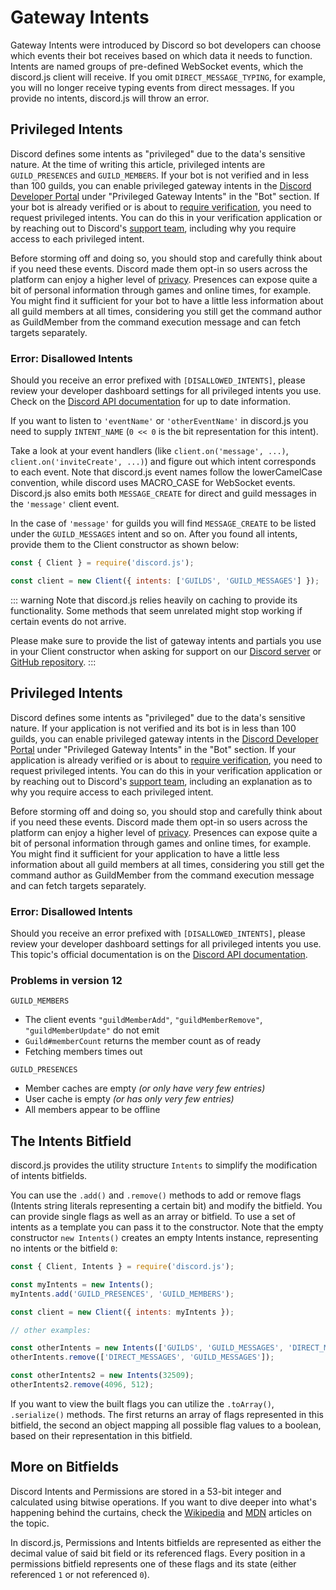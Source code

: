 # Gateway Intents

Gateway Intents were introduced by Discord so bot developers can choose which events their bot receives based on which data it needs to function. Intents are named groups of pre-defined WebSocket events, which the discord.js client will receive. If you omit `DIRECT_MESSAGE_TYPING`, for example, you will no longer receive typing events from direct messages. If you provide no intents, discord.js will throw an error.

## Privileged Intents

Discord defines some intents as "privileged" due to the data's sensitive nature. At the time of writing this article, privileged intents are `GUILD_PRESENCES` and `GUILD_MEMBERS`. If your bot is not verified and in less than 100 guilds, you can enable privileged gateway intents in the [Discord Developer Portal](https://discord.com/developers/applications) under "Privileged Gateway Intents" in the "Bot" section. If your bot is already verified or is about to [require verification](https://support.discord.com/hc/en-us/articles/360040720412), you need to request privileged intents. You can do this in your verification application or by reaching out to Discord's [support team](https://dis.gd/contact), including why you require access to each privileged intent.

Before storming off and doing so, you should stop and carefully think about if you need these events. Discord made them opt-in so users across the platform can enjoy a higher level of [privacy](https://en.wikipedia.org/wiki/Privacy_by_design). Presences can expose quite a bit of personal information through games and online times, for example. You might find it sufficient for your bot to have a little less information about all guild members at all times, considering you still get the command author as GuildMember from the command execution message and can fetch targets separately.

### Error: Disallowed Intents

Should you receive an error prefixed with `[DISALLOWED_INTENTS]`, please review your developer dashboard settings for all privileged intents you use. Check on the [Discord API documentation](https://discord.com/developers/docs/topics/gateway#privileged-intents) for up to date information.

If you want to listen to `'eventName'` or `'otherEventName'` in discord.js you need to supply `INTENT_NAME` (`0 << 0` is the bit representation for this intent).

Take a look at your event handlers (like `client.on('message', ...)`, `client.on('inviteCreate', ...)`) and figure out which intent corresponds to each event. Note that discord.js event names follow the lowerCamelCase convention, while discord uses MACRO_CASE for WebSocket events. Discord.js also emits both `MESSAGE_CREATE` for direct and guild messages in the `'message'` client event.

In the case of `'message'` for guilds you will find `MESSAGE_CREATE` to be listed under the `GUILD_MESSAGES` intent and so on. After you found all intents, provide them to the Client constructor as shown below:

```js
const { Client } = require('discord.js');

const client = new Client({ intents: ['GUILDS', 'GUILD_MESSAGES'] });
```

::: warning
Note that discord.js relies heavily on caching to provide its functionality. Some methods that seem unrelated might stop working if certain events do not arrive.

Please make sure to provide the list of gateway intents and partials you use in your Client constructor when asking for support on our [Discord server](https://discord.gg/djs) or [GitHub repository](https://github.com/discordjs/discord.js).
:::

## Privileged Intents

Discord defines some intents as "privileged" due to the data's sensitive nature. If your application is not verified and its bot is in less than 100 guilds, you can enable privileged gateway intents in the [Discord Developer Portal](https://discord.com/developers/applications) under "Privileged Gateway Intents" in the "Bot" section. If your application is already verified or is about to [require verification](https://support.discord.com/hc/en-us/articles/360040720412), you need to request privileged intents. You can do this in your verification application or by reaching out to Discord's [support team](https://dis.gd/contact), including an explanation as to why you require access to each privileged intent.

Before storming off and doing so, you should stop and carefully think about if you need these events. Discord made them opt-in so users across the platform can enjoy a higher level of [privacy](https://en.wikipedia.org/wiki/Privacy_by_design). Presences can expose quite a bit of personal information through games and online times, for example. You might find it sufficient for your application to have a little less information about all guild members at all times, considering you still get the command author as GuildMember from the command execution message and can fetch targets separately.

### Error: Disallowed Intents

Should you receive an error prefixed with `[DISALLOWED_INTENTS]`, please review your developer dashboard settings for all privileged intents you use. This topic's official documentation is on the [Discord API documentation](https://discord.com/developers/docs/topics/gateway#privileged-intents).

### Problems in version 12

`GUILD_MEMBERS`
- The client events `"guildMemberAdd"`, `"guildMemberRemove"`, `"guildMemberUpdate"` do not emit
- <docs-link branch="stable" path="class/Guild?scrollTo=memberCount">`Guild#memberCount`</docs-link> returns the member count as of ready
- Fetching members times out

`GUILD_PRESENCES`
- Member caches are empty *(or only have very few entries)*
- User cache is empty *(or has only very few entries)*
- All members appear to be offline

## The Intents Bitfield

discord.js provides the utility structure <docs-link path="class/Intents">`Intents`</docs-link> to simplify the modification of intents bitfields.

You can use the `.add()` and `.remove()` methods to add or remove flags (Intents string literals representing a certain bit) and modify the bitfield. You can provide single flags as well as an array or bitfield. To use a set of intents as a template you can pass it to the constructor. Note that the empty constructor `new Intents()` creates an empty Intents instance, representing no intents or the bitfield `0`:

```js
const { Client, Intents } = require('discord.js');

const myIntents = new Intents();
myIntents.add('GUILD_PRESENCES', 'GUILD_MEMBERS');

const client = new Client({ intents: myIntents });

// other examples:

const otherIntents = new Intents(['GUILDS', 'GUILD_MESSAGES', 'DIRECT_MESSAGES']);
otherIntents.remove(['DIRECT_MESSAGES', 'GUILD_MESSAGES']);

const otherIntents2 = new Intents(32509);
otherIntents2.remove(4096, 512);
```

If you want to view the built flags you can utilize the `.toArray()`, `.serialize()` methods. The first returns an array of flags represented in this bitfield, the second an object mapping all possible flag values to a boolean, based on their representation in this bitfield.

## More on Bitfields

Discord Intents and Permissions are stored in a 53-bit integer and calculated using bitwise operations. If you want to dive deeper into what's happening behind the curtains, check the [Wikipedia](https://en.wikipedia.org/wiki/Bit_field) and [MDN](https://developer.mozilla.org/en-US/docs/Web/JavaScript/Reference/Operators/Bitwise_Operators) articles on the topic.

In discord.js, Permissions and Intents bitfields are represented as either the decimal value of said bit field or its referenced flags. Every position in a permissions bitfield represents one of these flags and its state (either referenced `1` or not referenced `0`).
